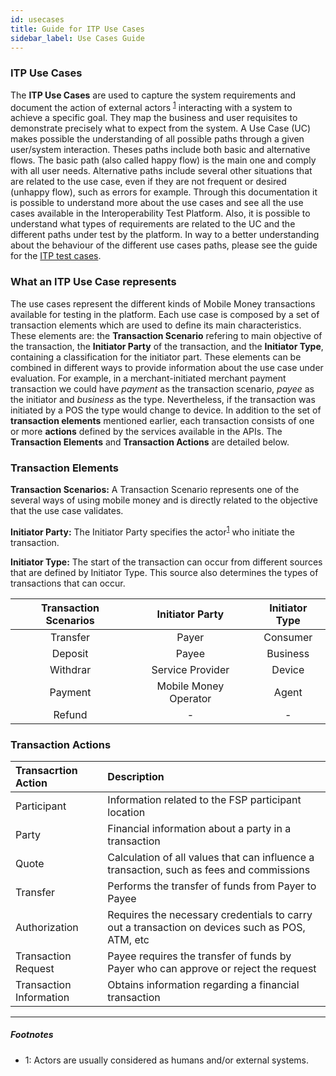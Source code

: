 ```yaml
---
id: usecases
title: Guide for ITP Use Cases
sidebar_label: Use Cases Guide
---
```


### ITP Use Cases <a name="what"></a>

The **ITP Use Cases** are used to capture the system requirements and document
the action of external actors <sup>[1](#actors)</sup> interacting with a system
to achieve a specific goal. They map the business and user requisites to
demonstrate precisely what to expect from the system. A Use Case (UC) makes
possible the understanding of all possible paths through a given user/system
interaction. Theses paths include both basic and alternative flows. The basic
path (also called happy flow) is the main one and comply with all user needs.
Alternative paths include several other situations that are related to the use
case, even if they are not frequent or desired (unhappy flow), such as errors
for example. Through this documentation it is possible to understand more about
the use cases and see all the use cases available in the Interoperability Test
Platform. Also, it is possible to understand what types of requirements are
related to the UC and the different paths under test by the platform. In way to
a better understanding about the behaviour of the different use cases paths,
please see the guide for the [ITP test cases](/tclist).

### What an ITP Use Case represents

The use cases represent the different kinds of Mobile Money transactions
available for testing in the platform. Each use case is composed by a set of
transaction elements which are used to define its main characteristics. These
elements are: the **Transaction Scenario** refering to main objective of the
transaction, the **Initiator Party** of the transaction, and the **Initiator
Type**, containing a classification for the initiator part. These elements can
be combined in different ways to provide information about the use case under
evaluation. For example, in a merchant-initiated merchant payment transaction we
could have _payment_ as the transaction scenario, _payee_ as the initiator and
_business_ as the type. Nevertheless, if the transaction was initiated by a POS
the type would change to device. In addition to the set of **transaction
elements** mentioned earlier, each transaction consists of one or more
**actions** defined by the services available in the APIs. The **Transaction
Elements** and **Transaction Actions** are detailed below.

### Transaction Elements

**Transaction Scenarios:** A Transaction Scenario represents one of the several
ways of using mobile money and is directly related to the objective that the use
case validates.

**Initiator Party:** The Initiator Party specifies the
actor<sup>[1](#myfootnote1)</sup> who initiate the transaction.

**Initiator Type:** The start of the transaction can occur from different
sources that are defined by Initiator Type. This source also determines the
types of transactions that can occur.

| Transaction Scenarios |    Initiator Party    | Initiator Type |
| :-------------------: | :-------------------: | :------------: |
|       Transfer        |         Payer         |    Consumer    |
|        Deposit        |         Payee         |    Business    |
|       Withdrar        |   Service Provider    |     Device     |
|        Payment        | Mobile Money Operator |     Agent      |
|        Refund         |           -           |       -        |

### Transaction Actions

| Transacrtion Action     | Description                                                                                    |
| :---------------------- | :--------------------------------------------------------------------------------------------- |
| Participant             | Information related to the FSP participant location                                            |
| Party                   | Financial information about a party in a transaction                                           |
| Quote                   | Calculation of all values that can influence a transaction, such as fees and commissions       |
| Transfer                | Performs the transfer of funds from Payer to Payee                                             |
| Authorization           | Requires the necessary credentials to carry out a transaction on devices such as POS, ATM, etc |
| Transaction Request     | Payee requires the transfer of funds by Payer who can approve or reject the request            |
| Transaction Information | Obtains information regarding a financial transaction                                          |

---

##### Footnotes

- <a name="actors">1</a>: Actors are usually considered as humans and/or
  external systems.
